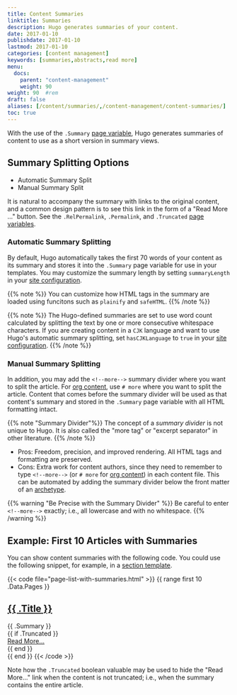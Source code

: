 ```yaml
---
title: Content Summaries
linktitle: Summaries
description: Hugo generates summaries of your content. 
date: 2017-01-10
publishdate: 2017-01-10
lastmod: 2017-01-10
categories: [content management]
keywords: [summaries,abstracts,read more]
menu:
  docs:
    parent: "content-management"
    weight: 90
weight: 90	#rem
draft: false
aliases: [/content/summaries/,/content-management/content-summaries/]
toc: true
---
```


With the use of the `.Summary` [page variable][pagevariables], Hugo generates summaries of content to use as a short version in summary views.

## Summary Splitting Options

* Automatic Summary Split
* Manual Summary Split

It is natural to accompany the summary with links to the original content, and a common design pattern is to see this link in the form of a "Read More ..." button. See the `.RelPermalink`, `.Permalink`, and `.Truncated` [page variables][pagevariables].

### Automatic Summary Splitting

By default, Hugo automatically takes the first 70 words of your content as its summary and stores it into the `.Summary` page variable for use in your templates. You may customize the summary length by setting `summaryLength` in your [site configuration](/getting-started/configuration/).

{{% note %}}
You can customize how HTML tags in the summary are loaded using funcitons such as `plainify` and `safeHTML`.
{{% /note %}}

{{% note %}}
The Hugo-defined summaries are set to use word count calculated by splitting the text by one or more consecutive whitespace characters. If you are creating content in a `CJK` language and want to use Hugo's automatic summary splitting, set `hasCJKLanguage` to `true` in your [site configuration](/getting-started/configuration/).
{{% /note %}}

### Manual Summary Splitting

In addition, you may add the <code>&#60;&#33;&#45;&#45;more&#45;&#45;&#62;</code> summary divider where you want to split the article. For [org content][org], use `# more` where you want to split the article. Content that comes before the summary divider will be used as that content's summary and stored in the `.Summary` page variable with all HTML formatting intact.

{{% note "Summary Divider"%}}
The concept of a *summary divider* is not unique to Hugo. It is also called the "more tag" or "excerpt separator" in other literature.
{{% /note %}}

* Pros: Freedom, precision, and improved rendering.  All HTML tags and formatting are preserved.
* Cons: Extra work for content authors, since they need to remember to type <code>&#60;&#33;&#45;&#45;more&#45;&#45;&#62;</code> (or `# more` for [org content][org]) in each content file. This can be automated by adding the summary divider below the front matter of an [archetype](/content-management/archetypes/).

{{% warning "Be Precise with the Summary Divider" %}}
Be careful to enter <code>&#60;&#33;&#45;&#45;more&#45;&#45;&#62;</code> exactly; i.e., all lowercase and with no whitespace.
{{% /warning %}}

## Example: First 10 Articles with Summaries

You can show content summaries with the following code. You could use the following snippet, for example, in a [section template][].

{{< code file="page-list-with-summaries.html" >}}
{{ range first 10 .Data.Pages }}
    <article>
      <!-- this <div> includes the title summary -->
      <div>
        <h2><a href="{{ .RelPermalink }}">{{ .Title }}</a></h2>
        {{ .Summary }}
      </div>
      {{ if .Truncated }}
      <!-- This <div> includes a read more link, but only if the summary is truncated... -->
      <div>
        <a href="{{ .RelPermalink }}">Read More…</a>
      </div>
      {{ end }}
    </article>
{{ end }}
{{< /code >}}

Note how the `.Truncated` boolean valuable may be used to hide the "Read More..." link when the content is not truncated; i.e., when the summary contains the entire article.

[org]: /content-management/formats/
[pagevariables]: /variables/page/
[section template]: /templates/section-templates/
